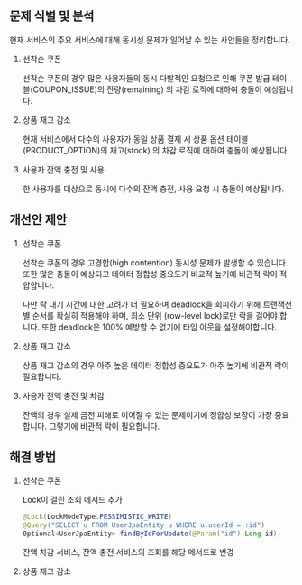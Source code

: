 ## 문제 식별 및 분석

현재 서비스의 주요 서비스에 대해 동시성 문제가 일어날 수 있는 사안들을 정리합니다.

1. 선착순 쿠폰

   선착순 쿠폰의 경우 많은 사용자들의 동시 다발적인 요청으로 인해 쿠폰 발급 테이블(COUPON_ISSUE)의 잔량(remaining) 의 차감 로직에 대하여 충돌이 예상됩니다.

2. 상품 재고 감소

   현재 서비스에서 다수의 사용자가 동일 상품 결제 시 상품 옵션 테이블(PRODUCT_OPTION)의 재고(stock) 의 차감 로직에 대하여 충돌이 예상됩니다.

3. 사용자 잔액 충전 및 사용

   한 사용자를 대상으로 동시에 다수의 잔액 충전, 사용 요청 시 충돌이 예상됩니다.


## 개선안 제안

1. 선착순 쿠폰

   선착순 쿠폰의 경우 고경합(high contention) 동시성 문제가 발생할 수 있습니다. 또한 많은 충돌이 예상되고 데이터 정합성 중요도가 비교적 높기에 비관적 락이 적합합니다.

   다만 락 대기 시간에 대한 고려가 더 필요하며 deadlock을 회피하기 위해 트랜잭션별 순서를 확실히 적용해야 하며, 최소 단위 (row-level lock)로만 락을 걸어야 합니다. 또한 deadlock은 100% 예방할 수 없기에 타임 아웃을 설정해야합니다.

2. 상품 재고 감소

   상품 재고 감소의 경우 아주 높은 데이터 정합성 중요도가 아주 높기에 비관적 락이 필요합니다.

3. 사용자 잔액 충전 및 차감

   잔액의 경우 실제 금전 피해로 이어질 수 있는 문제이기에 정합성 보장이 가장 중요합니다. 그렇기에 비관적 락이 필요합니다.


## 해결 방법

1. 선착순 쿠폰

   Lock이 걸린 조회 메서드 추가

    ```java
    @Lock(LockModeType.PESSIMISTIC_WRITE)
    @Query("SELECT u FROM UserJpaEntity u WHERE u.userId = :id")
    Optional<UserJpaEntity> findByIdForUpdate(@Param("id") Long id);
    ```

   잔액 차감 서비스, 잔액 충전 서비스의 조회를 해당 메서드로 변경

2. 상품 재고 감소